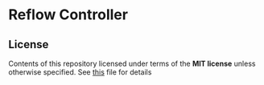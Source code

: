 # Reflow Controller

## License

Contents of this repository licensed under terms of the __MIT license__ unless otherwise specified. See [this](./LICENSE) file for details
